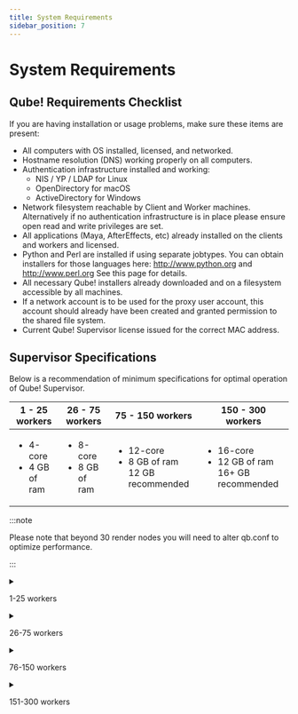 ```yaml
---
title: System Requirements 
sidebar_position: 7
---
```


# System Requirements 

## Qube! Requirements Checklist

If you are having installation or usage problems, make sure these items are present:

-	All computers with OS installed, licensed, and networked.
-	Hostname resolution (DNS) working properly on all computers.
-	Authentication infrastructure installed and working:
	-	NIS / YP / LDAP for Linux
	-	OpenDirectory for macOS
	-	ActiveDirectory for Windows
-	Network filesystem reachable by Client and Worker machines. Alternatively if no authentication infrastructure is in place please ensure open read and write privileges are set.
-	All applications (Maya, AfterEffects, etc) already installed on the clients and workers and licensed.
-	Python and Perl are installed if using separate jobtypes. You can obtain installers for those languages here: http://www.python.org and http://www.perl.org See this page for details.
-	All necessary Qube! installers already downloaded and on a filesystem accessible by all machines.
-	If a network account is to be used for the proxy user account, this account should already have been created and granted permission to the shared file system.
-	Current Qube! Supervisor license issued for the correct MAC address.

## Supervisor Specifications

Below is a recommendation of minimum specifications for optimal operation of Qube! Supervisor.

| 1 - 25 workers | 26 - 75 workers | 75 - 150 workers | 150 - 300 workers |
| ---            | ---             | ---              | ---               |
| <ul><li>4-core</li><li>4 GB of ram</li></ul> | <ul><li>8-core</li><li>8 GB of ram</li></ul> | <ul><li>12-core</li><li>8 GB of ram<br />12 GB recommended</li></ul> | <ul><li>16-core</li><li>12 GB of ram<br />16+ GB recommended</li></ul> |

:::note

Please note that beyond 30 render nodes you will need to alter qb.conf to optimize performance.

:::

<details>

<summary>

1-25 workers

</summary>

```
#================================================================================
#  Example qb.conf settings for a supervisor managing between 1-25 workers
#================================================================================
# This is not meant as a complete qb.conf, these are only the settings which
# should ~differ~ from the defaults.
#================================================================================

# the upper bound on the number of supervisor processes
supervisor_max_threads = 100    

# the lower bound on the number of supervisor processes
supervisor_idle_threads = 10    

# the number of transactions a single supervisor process will handle before it retires
supervisor_max_clients = 256    

# global supervisor configuration parameters
#
# "host_recontact" (enable supervisor to recontact host marked DOWN)
# "heartbeat_monitor" (enable supervisor to track hosts using worker heartbeat packets)
# "remove_logs" (enable log removal after job removed)
# "running_monitor" (enable the Supervisor to track running jobs more actively)
#
supervisor_flags = host_recontact,heartbeat_monitor,running_monitor,remove_logs
```

</details>

<details>

<summary>

26-75 workers

</summary>

```
#================================================================================
#  Example qb.conf settings for a supervisor managing between 26-75 workers
#================================================================================
# This is not meant as a complete qb.conf, these are only the settings which
# should ~differ~ from the defaults.
#================================================================================

# the upper bound on the number of supervisor processes
supervisor_max_threads = 100    

# the lower bound on the number of supervisor processes
supervisor_idle_threads = 25    

# the number of transactions a single supervisor process will handle before it retires
supervisor_max_clients = 256    

# global supervisor configuration parameters
#
# "host_recontact" (enable supervisor to recontact host marked DOWN)
# "heartbeat_monitor" (enable supervisor to track hosts using worker heartbeat packets)
# "remove_logs" (enable log removal after job removed)
# "running_monitor" (enable the Supervisor to track running jobs more actively)
#
supervisor_flags = host_recontact,heartbeat_monitor,running_monitor
```

</details>

<details>

<summary>

76-150 workers

</summary>

```
#================================================================================
#  Example qb.conf settings for a supervisor managing between 76-150 workers
#================================================================================
# This is not meant as a complete qb.conf, these are only the settings which
# should ~differ~ from the defaults.
#
# As well, please contact PipelineFX technical support if you need help tuning
# your MySQL server to support a farm of this size. 
#================================================================================

# the upper bound on the number of supervisor processes
supervisor_max_threads = 200

# the lower bound on the number of supervisor processes
supervisor_idle_threads = 30

# the number of transactions a single supervisor process will handle before it retires
supervisor_max_clients = 256    

# global supervisor configuration parameters
#
# "host_recontact" (enable supervisor to recontact host marked DOWN)
# "heartbeat_monitor" (enable supervisor to track hosts using worker heartbeat packets)
# "remove_logs" (enable log removal after job removed)
# "running_monitor" (enable the Supervisor to track running jobs more actively)
#
supervisor_flags = host_recontact,heartbeat_monitor,running_monitor
```

</details>

<details>

<summary>

151-300 workers

</summary>

```
#================================================================================
#  Example qb.conf settings for a supervisor managing between 151-300 workers
#================================================================================
# This is not meant as a complete qb.conf, these are only the settings which
# should ~differ~ from the defaults.
#
# As well, please contact PipelineFX technical support if you need help tuning
# your MySQL server to support a farm of this size. 
#================================================================================

# the upper bound on the number of supervisor processes
supervisor_max_threads = 250

# the lower bound on the number of supervisor processes
supervisor_idle_threads = 50

# the number of transactions a single supervisor process will handle before it retires
supervisor_max_clients = 256    

# global supervisor configuration parameters
#
# "host_recontact" (enable supervisor to recontact host marked DOWN)
# "heartbeat_monitor" (enable supervisor to track hosts using worker heartbeat packets)
# "remove_logs" (enable log removal after job removed)
# "running_monitor" (enable the Supervisor to track running jobs more actively)
#
supervisor_flags = host_recontact,heartbeat_monitor,running_monitor
```

</details>
